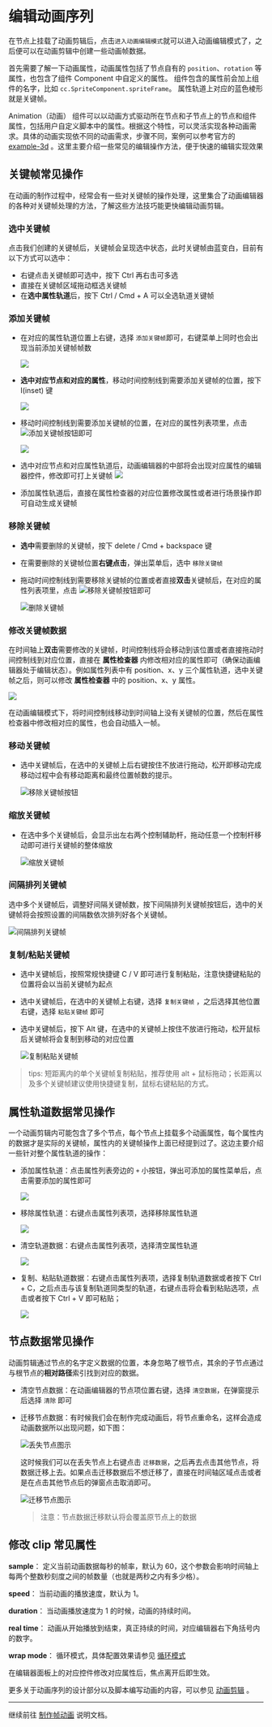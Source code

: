 # 编辑动画序列

在节点上挂载了动画剪辑后，点击`进入动画编辑模式`就可以进入动画编辑模式了，之后便可以在动画剪辑中创建一些动画帧数据。

首先需要了解一下动画属性，动画属性包括了节点自有的 `position`、`rotation` 等属性，也包含了组件 Component 中自定义的属性。
组件包含的属性前会加上组件的名字，比如 `cc.SpriteComponent.spriteFrame`。
属性轨道上对应的蓝色棱形就是关键帧。

Animation（动画） 组件可以以动画方式驱动所在节点和子节点上的节点和组件属性，包括用户自定义脚本中的属性。根据这个特性，可以灵活实现各种动画需求。具体的动画实现依不同的动画需求，步骤不同，案例可以参考官方的 [example-3d](https://github.com/cocos-creator/example-3d) 。这里主要介绍一些常见的编辑操作方法，便于快速的编辑实现效果

## 关键帧常见操作
在动画的制作过程中，经常会有一些对关键帧的操作处理，这里集合了动画编辑器的各种对关键帧处理的方法，了解这些方法技巧能更快编辑动画剪辑。

### 选中关键帧
点击我们创建的关键帧后，关键帧会呈现选中状态，此时关键帧由蓝变白，目前有以下方式可以选中：
- 右键点击关键帧即可选中，按下 Ctrl 再右击可多选
- 直接在关键帧区域拖动框选关键帧
- 在**选中属性轨道**后，按下 Ctrl / Cmd + A 可以全选轨道关键帧

### 添加关键帧
- 在对应的属性轨道位置上右键，选择 `添加关键帧`即可，右键菜单上同时也会出现当前添加关键帧帧数

    ![](./animation-clip/add-keyframe_1.gif)

- **选中对应节点和对应的属性**，移动时间控制线到需要添加关键帧的位置，按下 I(inset) 键

    ![](./animation-clip/add-keyframe_2.gif)

- 移动时间控制线到需要添加关键帧的位置，在对应的属性列表项里，点击 ![添加关键帧按钮](animation-clip/add-key-button.png)即可

    ![](./animation-clip/add-keyframe_3.gif)

- 选中对应节点和对应属性轨道后，动画编辑器的中部将会出现对应属性的编辑器控件，修改即可打上关键帧
    ![](./animation-clip/add-keyframe_4.gif)

- 添加属性轨道后，直接在属性检查器的对应位置修改属性或者进行场景操作即可自动生成关键帧

### 移除关键帧
- **选中**需要删除的关键帧，按下 delete / Cmd + backspace 键
- 在需要删除的关键帧位置**右键点击**，弹出菜单后，选中 `移除关键帧`
- 拖动时间控制线到需要移除关键帧的位置或者直接**双击**关键帧后，在对应的属性列表项里，点击 ![移除关键帧按钮](animation-clip/del-key-button.png)即可

    ![删除关键帧](./animation-clip/remove-keyframes.gif)

### 修改关键帧数据
在时间轴上**双击**需要修改的关键帧，时间控制线将会移动到该位置或者直接拖动时间控制线到对应位置，直接在 **属性检查器** 内修改相对应的属性即可（确保动画编辑器处于编辑状态）。例如属性列表中有 position、x、y 三个属性轨道，选中关键帧之后，则可以修改 **属性检查器** 中的 position、x、y 属性。

![](./animation-clip/edit-keyframe_1.gif)

在动画编辑模式下，将时间控制线移动到时间轴上没有关键帧的位置，然后在属性检查器中修改相对应的属性，也会自动插入一帧。

### 移动关键帧
- 选中关键帧后，在选中的关键帧上后右键按住不放进行拖动，松开即移动完成移动过程中会有移动距离和最终位置帧数的提示。

    ![移除关键帧按钮](animation-clip/move-keyframes.gif)

### 缩放关键帧
- 在选中多个关键帧后，会显示出左右两个控制辅助杆，拖动任意一个控制杆移动即可进行关键帧的整体缩放

    ![缩放关键帧](./animation-clip/scale-keyframes.gif)

### 间隔排列关键帧
选中多个关键帧后，调整好间隔关键帧数，按下间隔排列关键帧按钮后，选中的关键帧将会按照设置的间隔数依次排列好各个关键帧。

![间隔排列关键帧](./animation-clip/spacing_keyframe.gif)

### 复制/粘贴关键帧
- 选中关键帧后，按照常规快捷键 C / V 即可进行复制粘贴，注意快捷键粘贴的位置将会以当前关键帧为起点
- 选中关键帧后，在选中的关键帧上右键，选择 `复制关键帧` ，之后选择其他位置右键，选择 `粘贴关键帧` 即可
- 选中关键帧后，按下 Alt 键，在选中的关键帧上按住不放进行拖动，松开鼠标后关键帧将会复制到移动的对应位置

    ![复制粘贴关键帧](./animation-clip/copy-keyframes.gif)


> tips: 短距离内的单个关键帧复制粘贴，推荐使用 alt + 鼠标拖动；长距离以及多个关键帧建议使用快捷键复制，鼠标右键粘贴的方式。

## 属性轨道数据常见操作

一个动画剪辑内可能包含了多个节点，每个节点上挂载多个动画属性，每个属性内的数据才是实际的关键帧，属性内的关键帧操作上面已经提到过了。这边主要介绍一些针对整个属性轨道的操作：
- 添加属性轨道：点击属性列表旁边的 `+` 小按钮，弹出可添加的属性菜单后，点击需要添加的属性即可

    ![](./animation-clip/add-property.gif)

- 移除属性轨道：右键点击属性列表项，选择移除属性轨道

    ![](./animation-clip/clear-property.gif)

- 清空轨道数据：右键点击属性列表项，选择清空属性轨道

    ![](./animation-clip/remove-property.gif)

- 复制、粘贴轨道数据：右键点击属性列表项，选择复制轨道数据或者按下 Ctrl + C，之后点击与该复制轨道同类型的轨道，右键点击将会看到粘贴选项，点击或者按下 Ctrl + V 即可粘贴；

    ![](./animation-clip/copy-property.gif)

## 节点数据常见操作

动画剪辑通过节点的名字定义数据的位置，本身忽略了根节点，其余的子节点通过与根节点的**相对路径**索引找到对应的数据。

- 清空节点数据：在动画编辑器的节点项位置右键，选择 `清空数据`，在弹窗提示后选择 `清除` 即可

- 迁移节点数据：有时候我们会在制作完成动画后，将节点重命名，这样会造成动画数据所以出现问题，如下图：

    ![丢失节点图示](animation-clip/missing_node.png)

    这时候我们可以在丢失节点上右键点击 `迁移数据`，之后再去点击其他节点，将数据迁移上去。如果点击迁移数据后不想迁移了，直接在时间轴区域点击或者是在点击其他节点后的弹窗点击取消即可。

    ![迁移节点图示](animation-clip/moving_node.gif)

    > 注意：节点数据迁移默认将会覆盖原节点上的数据

## 修改 clip 常见属性

**sample**： 定义当前动画数据每秒的帧率，默认为 60，这个参数会影响时间轴上每两个整数秒刻度之间的帧数量（也就是两秒之内有多少格）。

**speed**： 当前动画的播放速度，默认为 1。

**duration**： 当动画播放速度为 1 的时候，动画的持续时间。

**real time**： 动画从开始播放到结束，真正持续的时间，对应编辑器右下角括号内的数字。

**wrap mode**： 循环模式，具体配置效果请参见 [循环模式](./../../engine/animation-clip.md#循环模式)

在编辑器面板上的对应控件修改对应属性后，焦点离开后即生效。

更多关于动画序列的设计部分以及脚本编写动画的内容，可以参见 [动画剪辑](./../../engine/animation/animation-clip.md) 。

---

继续前往 [制作帧动画](sprite-animation.md) 说明文档。
